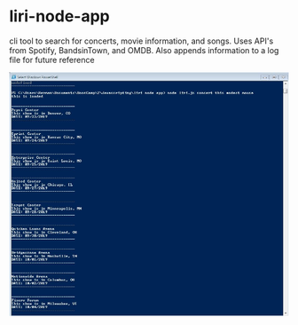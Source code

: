 # liri-node-app
cli tool to search for concerts, movie information, and songs. Uses API's from Spotify, BandsinTown, and OMDB. Also appends information to a log file for future reference

![](concert_this.png)

